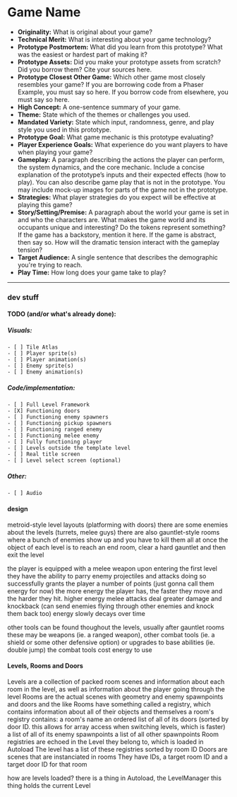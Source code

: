 # Game Name

* **Originality:** What is original about your game?
* **Technical Merit:** What is interesting about your game technology?
* **Prototype Postmortem:** What did you learn from this prototype? What was the easiest or hardest part of making it?
* **Prototype Assets:** Did you make your prototype assets from scratch? Did you borrow them? Cite your sources here.
* **Prototype Closest Other Game:** Which other game most closely resembles your game? If you are borrowing code from a Phaser Example, you must say so here. If you borrow code from elsewhere, you must say so here.
* **High Concept:** A one-sentence summary of your game.
* **Theme:** State which of the themes or challenges you used.
* **Mandated Variety:** State which input, randomness, genre, and play style you used in this prototype.
* **Prototype Goal:** What game mechanic is this prototype evaluating?
* **Player Experience Goals:** What experience do you want players to have when playing your game?
* **Gameplay:** A paragraph describing the actions the player can perform, the system dynamics, and the core mechanic. Include a concise explanation of the prototype’s inputs and their expected effects (how to play). You can also describe game play that is not in the prototype. You may include mock-up images for parts of the game not in the prototype.
* **Strategies:** What player strategies do you expect will be effective at playing this game?
* **Story/Setting/Premise:** A paragraph about the world your game is set in and who the characters are. What makes the game world and its occupants unique and interesting? Do the tokens represent something? If the game has a backstory, mention it here. If the game is abstract, then say so. How will the dramatic tension interact with the gameplay tension?
* **Target Audience:** A single sentence that describes the demographic you're trying to reach.
* **Play Time:** How long does your game take to play?

---
### dev stuff

#### TODO (and/or what's already done):
##### Visuals:
	- [ ] Tile Atlas
	- [ ] Player sprite(s)
	- [ ] Player animation(s)
	- [ ] Enemy sprite(s)
	- [ ] Enemy animation(s)
##### Code/implementation:
	- [ ] Full Level Framework
	- [X] Functioning doors
	- [ ] Functioning enemy spawners
	- [ ] Functioning pickup spawners
	- [ ] Functioning ranged enemy
	- [ ] Functioning melee enemy
	- [ ] Fully functioning player
	- [ ] Levels outside the template level
	- [ ] Real title screen
	- [ ] Level select screen (optional)
##### Other:
	- [ ] Audio

#### design

metroid-style level layouts (platforming with doors)
there are some enemies about the levels (turrets, melee guys)
there are also gauntlet-style rooms where a bunch of enemies show up and you have to kill them all at once
the object of each level is to reach an end room, clear a hard gauntlet and then exit the level

the player is equipped with a melee weapon upon entering the first level
they have the ability to parry enemy projectiles and attacks
doing so successfully grants the player a number of points (just gonna call them energy for now)
the more energy the player has, the faster they move and the harder they hit.
higher energy melee attacks deal greater damage and knockback (can send enemies flying through other enemies and knock them back too)
energy slowly decays over time

other tools can be found thoughout the levels, usually after gauntlet rooms
these may be weapons (ie. a ranged weapon), other combat tools (ie. a shield or some other defensive option) or upgrades to base abilities (ie. double jump)
the combat tools cost energy to use

#### Levels, Rooms and Doors
Levels are a collection of packed room scenes and information about each room in the level, as well as information about the player going through the level
Rooms are the actual scenes with geometry and enemy spawnpoints and doors and the like
Rooms have something called a registry, which contains information about all of their objects and themselves
a room's registry contains:
	a room's name
	an ordered list of all of its doors (sorted by door ID. this allows for array access when switching levels, which is faster)
	a list of all of its enemy spawnpoints
	a list of all other spawnpoints
Room registries are echoed in the Level they belong to, which is loaded in Autoload
The level has a list of these registries sorted by room ID
Doors are scenes that are instanciated in rooms
They have IDs, a target room ID and a target door ID for that room

how are levels loaded?
there is a thing in Autoload, the LevelManager
this thing holds the current Level
